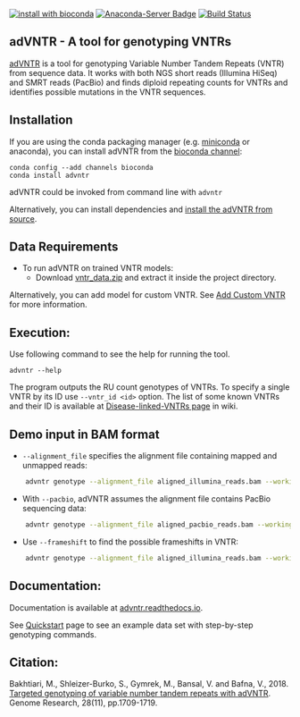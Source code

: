 [![install with bioconda](https://img.shields.io/badge/install%20with-bioconda-brightgreen.svg?style=flat-square)](http://bioconda.github.io/recipes/advntr/README.html)
[![Anaconda-Server Badge](https://anaconda.org/bioconda/advntr/badges/downloads.svg)](https://anaconda.org/bioconda/advntr)
[![Build Status](https://travis-ci.org/mehrdadbakhtiari/adVNTR.svg?branch=master)](https://travis-ci.org/mehrdadbakhtiari/adVNTR)

adVNTR - A tool for genotyping VNTRs
------------------------------------
[adVNTR](https://github.com/mehrdadbakhtiari/adVNTR/) is a tool for genotyping Variable Number Tandem Repeats (VNTR)
from sequence data. It works with both NGS short reads (Illumina HiSeq) and SMRT reads (PacBio) and finds
diploid repeating counts for VNTRs and identifies possible mutations in the VNTR sequences.

Installation
------------
If you are using the conda packaging manager (e.g. [miniconda](https://conda.io/miniconda.html) or anaconda),
you can install adVNTR from the [bioconda  channel](https://bioconda.github.io/):

    conda config --add channels bioconda
    conda install advntr

adVNTR could be invoked from command line with ``advntr``

Alternatively, you can install dependencies and [install the adVNTR from source](http://advntr.readthedocs.io/en/latest/installation.html#install-from-source-not-recommended).


Data Requirements
-----------------
* To run adVNTR on trained VNTR models:
    - Download [vntr_data.zip](https://cseweb.ucsd.edu/~mbakhtia/adVNTR/vntr_data.zip) and extract it inside the project directory.

Alternatively, you can add model for custom VNTR. See [Add Custom VNTR](http://advntr.readthedocs.io/en/latest/tutorial.html#add-custom-vntr-label) for more information.

Execution:
----------
Use following command to see the help for running the tool.

    advntr --help

The program outputs the RU count genotypes of VNTRs. To specify a single VNTR by its ID use ``--vntr_id <id>`` option.
The list of some known VNTRs and their ID is available at [Disease-linked-VNTRs page](https://github.com/mehrdadbakhtiari/adVNTR/wiki/Disease-linked-VNTRs) in wiki.

Demo input in BAM format
------------------------
* ``--alignment_file`` specifies the alignment file containing mapped and unmapped reads:

```sh
    advntr genotype --alignment_file aligned_illumina_reads.bam --working_directory ./log_dir/
```

* With ``--pacbio``, adVNTR assumes the alignment file contains PacBio sequencing data:

```sh
    advntr genotype --alignment_file aligned_pacbio_reads.bam --working_directory ./log_dir/ --pacbio
```

* Use ``--frameshift`` to find the possible frameshifts in VNTR:

```sh
    advntr genotype --alignment_file aligned_illumina_reads.bam --working_directory ./log_dir/ --frameshift
```

Documentation:
--------------
Documentation is available at [advntr.readthedocs.io](http://advntr.readthedocs.io).

See [Quickstart](http://advntr.readthedocs.io/en/latest/quickstart.html) page to see an example data set with step-by-step genotyping commands.

Citation:
---------
Bakhtiari, M., Shleizer-Burko, S., Gymrek, M., Bansal, V. and Bafna, V., 2018. [Targeted genotyping of variable number tandem repeats with adVNTR](https://genome.cshlp.org/content/28/11/1709). Genome Research, 28(11), pp.1709-1719.
